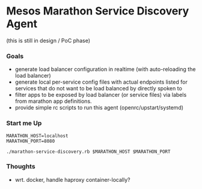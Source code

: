 # Mesos Marathon Service Discovery Agent

(this is still in design / PoC phase)

### Goals

- generate load balancer configuration in realtime (with auto-reloading the load
  balancer)
- generate local per-service config files with actual endpoints listed
  for services that do not want to be load balanced by directly spoken to
- filter apps to be exposed by load balancer (or service files) via labels
  from marathon app definitions.
- provide simple rc scripts to run this agent (openrc/upstart/systemd)

### Start me Up

```!sh
MARATHON_HOST=localhost
MARATHON_PORT=8080

./marathon-service-discovery.rb $MARATHON_HOST $MARATHON_PORT
```

### Thoughts

- wrt. docker, handle haproxy container-locally?
